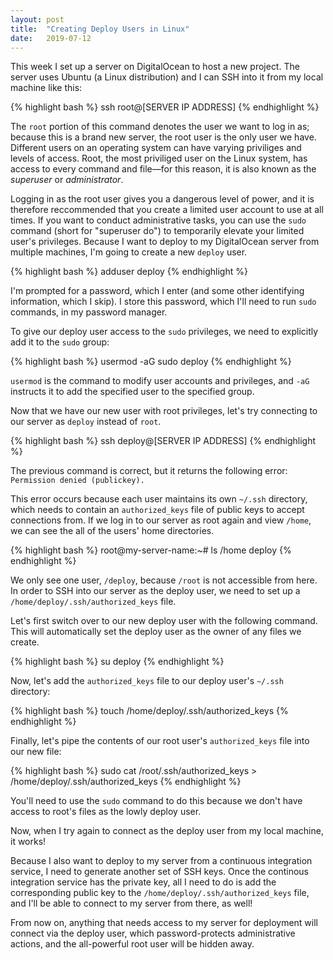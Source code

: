 ```yaml
---
layout: post
title:  "Creating Deploy Users in Linux"
date:   2019-07-12
---
```


This week I set up a server on DigitalOcean to host a new project. The server uses Ubuntu (a Linux distribution) and I can SSH into it from my local machine like this:

{% highlight bash %}
ssh root@[SERVER IP ADDRESS]
{% endhighlight %}

The `root` portion of this command denotes the user we want to log in as; because this is a brand new server, the root user is the only user we have. Different users on an operating system can have varying priviliges and levels of access. Root, the most priviliged user on the Linux system, has access to every command and file—for this reason, it is also known as the _superuser_ or _administrator_.

Logging in as the root user gives you a dangerous level of power, and it is therefore reccommended that you create a limited user account to use at all times. If you want to conduct administrative tasks, you can use the `sudo` command (short for "superuser do") to temporarily elevate your limited user's privileges. Because I want to deploy to my DigitalOcean server from multiple machines, I'm going to create a new `deploy` user.

{% highlight bash %}
adduser deploy
{% endhighlight %}

I'm prompted for a password, which I enter (and some other identifying information, which I skip). I store this password, which I'll need to run `sudo` commands, in my password manager.

To give our deploy user access to the `sudo` privileges, we need to explicitly add it to the `sudo` group:

{% highlight bash %}
usermod -aG sudo deploy
{% endhighlight %}

`usermod` is the command to modify user accounts and privileges, and `-aG` instructs it to add the specified user to the specified group.

Now that we have our new user with root privileges, let's try connecting to our server as `deploy` instead of `root`.

{% highlight bash %}
ssh deploy@[SERVER IP ADDRESS]
{% endhighlight %}

The previous command is correct, but it returns the following error: `Permission denied (publickey).`

This error occurs because each user maintains its own `~/.ssh` directory, which needs to contain an `authorized_keys` file of public keys to accept connections from. If we log in to our server as root again and view `/home`, we can see the all of the users' home directories.

{% highlight bash %}
root@my-server-name:~# ls /home
deploy
{% endhighlight %}

We only see one  user, `/deploy`, because `/root` is not accessible from here. In order to SSH into our server as the deploy user, we need to set up a `/home/deploy/.ssh/authorized_keys` file.

Let's first switch over to our new deploy user with the following command. This will automatically set the deploy user as the owner of any files we create.

{% highlight bash %}
su deploy
{% endhighlight %}

Now, let's add the `authorized_keys` file to our deploy user's `~/.ssh` directory:

{% highlight bash %}
touch /home/deploy/.ssh/authorized_keys
{% endhighlight %}

Finally, let's pipe the contents of our root user's `authorized_keys` file into our new file:

{% highlight bash %}
sudo cat /root/.ssh/authorized_keys > /home/deploy/.ssh/authorized_keys
{% endhighlight %}

You'll need to use the `sudo` command to do this because we don't have access to root's files as the lowly deploy user.

Now, when I try again to connect as the deploy user from my local machine, it works!

Because I also want to deploy to my server from a continuous integration service, I need to generate another set of SSH keys. Once the continous integration service has the private key, all I need to do is add the corresponding public key to the `/home/deploy/.ssh/authorized_keys` file, and I'll be able to connect to my server from there, as well!

From now on, anything that needs access to my server for deployment will connect via the deploy user, which password-protects administrative actions, and the all-powerful root user will be hidden away.
